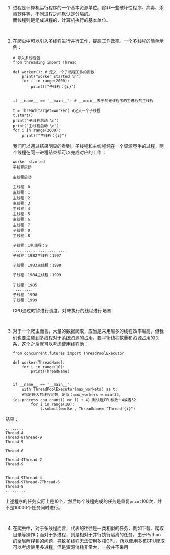 1. 进程是计算机运行程序的一个基本资源单位。除非一些破坏性程序、病毒、杀毒软件等，不同进程之间默认是分隔的。  
而线程则是组成进程的，计算机执行的基本单位。

&nbsp;

2. 在爬虫中可以引入多线程进行并行工作，提高工作效率。一个多线程的简单示例：
    ```
    # 导入多线程包
    from threading import Thread

    def worker(): # 定义一个子线程工作的函数
        print("worker started \n")
        for i in range(2000):
            print(f"子线程：{i}")


    if __name__ == '__main__': # __main__表示的是该程序的主进程的主线程

    t = Thread(target=worker) #定义一个子线程
    t.start()
    print("子线程启动 \n")
    print("主线程启动 \n")
    for i in range(2000):
        print(f"主线程：{i}")
    ```  

    我们可以通过结果明显的看到，子线程和主线程纯在一个资源竞争的过程，两个线程在同一进程结束都可以完成对应的工作：
    ```
    worker started 
    子线程启动 

    主线程启动 

    主线程：0
    主线程：1
    主线程：2
    主线程：3
    主线程：4
    主线程：5
    主线程：6
    主线程：7
    子线程：0
    主线程：8

    子线程：1主线程：9
    ........................
    子线程：1982主线程：1997

    子线程：1983主线程：1998

    子线程：1984主线程：1999

    子线程：1985
    .........
    子线程：1998
    子线程：1999
    ```
    CPU通过时钟进行调度，对未执行的线程进行堵塞

&nbsp;

3. 对于一个爬虫而言，大量的数据爬取，应当是采用越多的线程效率越高，但我们也要注意到多线程对于系统资源的占用，要平衡线程数量和资源占用的关系，这个之后就可以考虑使用线程池：
    ```
    from concurrent.futures import ThreadPoolExecutor

    def worker(ThreadName):
        for i in range(10):
            print(ThreadName)


    if __name__ == '__main__':
        with ThreadPoolExecutor(max_workets) as t: 
        #指定最大的线程池数，定义：max_workers = min(32, (os.process_cpu_count() or 1) + 4),默认是CPU核数＋4或者32
            for i in range(10):
                t.submit(worker, ThreadName=f"Thread-{i}")
    ```
结果：  

    ........
    Thread-4
    Thread-8Thread-9
    Thread-9

    Thread-6

    Thread-4Thread-7
    Thread-9


    Thread-9Thread-4
    Thread-9Thread-7Thread-6
    Thread-8
    .........


上述程序的任务实际上是10个，然后每个线程完成的任务是重复`print`100次，并不是10000个任务同时进行。

&nbsp;

4. 在爬虫中，对于多线程而言，代表的往往是一类相似的任务，例如下载、爬取目录等操作；而对于多进程，则是相对于并行执行隔离的任务。由于Python的全局解释锁的问题，导致多线程无法使用多核CPU，所以使用多核CPU爬取可以考虑使用多进程，但是资源消耗非常大，一般并不采用